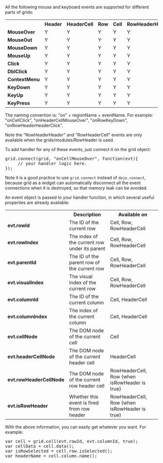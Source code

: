 All the following mouse and keyboard events are supported for different parts of gridx:

<table>
<tr><th></th><th>Header</th><th>HeaderCell</th><th>Row</th><th>Cell</th><th>RowHeaderHeader</th><th>RowHeaderCell</th></tr>
<tr><td><b>MouseOver</b></td><td>Y</td><td>Y</td><td>Y</td><td>Y</td><td>Y</td><td>Y</td></tr>
<tr><td><b>MouseOut</b></td><td>Y</td><td>Y</td><td>Y</td><td>Y</td><td>Y</td><td>Y</td></tr>
<tr><td><b>MouseDown</b></td><td>Y</td><td>Y</td><td>Y</td><td>Y</td><td>Y</td><td>Y</td></tr>
<tr><td><b>MouseUp</b></td><td>Y</td><td>Y</td><td>Y</td><td>Y</td><td>Y</td><td>Y</td></tr>
<tr><td><b>Click</b></td><td>Y</td><td>Y</td><td>Y</td><td>Y</td><td>Y</td><td>Y</td></tr>
<tr><td><b>DblClick</b></td><td>Y</td><td>Y</td><td>Y</td><td>Y</td><td>Y</td><td>Y</td></tr>
<tr><td><b>ContextMenu</b></td><td>Y</td><td>Y</td><td>Y</td><td>Y</td><td>Y</td><td>Y</td></tr>
<tr><td><b>KeyDown</b></td><td>Y</td><td>Y</td><td>Y</td><td>Y</td><td>Y</td><td>Y</td></tr>
<tr><td><b>KeyUp</b></td><td>Y</td><td>Y</td><td>Y</td><td>Y</td><td>Y</td><td>Y</td></tr>
<tr><td><b>KeyPress</b></td><td>Y</td><td>Y</td><td>Y</td><td>Y</td><td>Y</td><td>Y</td></tr>
</table>


The naming convertion is: "on" + regionName + eventName. 
For example: "onCellClick", "onHeaderCellMouseOver", "onRowKeyDown", "onRowHeaderHeaderClick".

Note the "RowHeaderHeader" and "RowHeaderCell" events are only available when the gridx/modules/RowHeader is used.

To add handler for any of these events, just connect it on the grid object:

<pre>
grid.connect(grid, "onCellMouseOver", function(evt){
     // your handler logic here.
});
</pre>

Note it is a good practice to use `grid.connect` instead of `dojo.connect`, because grid as a widget can automatically disconnect all the event connections when it is destroyed, so that memory leak can be avoided.

An event object is passed to your handler function, in which several useful properties are already available:

<table>
<tr><th></th><th>Description</th><th>Available on</th></tr>
<tr><td><b>evt.rowId</b></td><td>The ID of the current row</td><td>Cell, Row, RowHeaderCell</td></tr>
<tr><td><b>evt.rowIndex</b></td><td>The index of the current row under its parent</td><td>Cell, Row, RowHeaderCell</td></tr>
<tr><td><b>evt.parentId</b></td><td>The ID of the parent row of the current row</td><td>Cell, Row, RowHeaderCell</td></tr>
<tr><td><b>evt.visualIndex</b></td><td>The visual index of the current row</td><td>Cell, Row, RowHeaderCell</td></tr>
<tr><td><b>evt.columnId</b></td><td>The ID of the current column</td><td>Cell, HeaderCell</td></tr>
<tr><td><b>evt.columnIndex</b></td><td>The index of the current column</td><td>Cell, HeaderCell</td></tr>
<tr><td><b>evt.cellNode</b></td><td>The DOM node of the current cell</td><td>Cell</td></tr>
<tr><td><b>evt.headerCellNode</b></td><td>The DOM node of the current header cell</td><td>HeaderCell</td></tr>
<tr><td><b>evt.rowHeaderCellNode</b></td><td>The DOM node of the current row header cell</td><td>RowHeaderCell, Row (when isRowHeader is true)</td></tr>
<tr><td><b>evt.isRowHeader</b></td><td>Whether this event is fired from row header</td><td>RowHeaderCell, Row (when isRowHeader is true)</td></tr>
</table>

With the above information, you can easily get whatever you want. For example:

<pre>
var cell = grid.cell(evt.rowId, evt.columnId, true);
var cellData = cell.data();
var isRowSelected = cell.row.isSelected();
var headerName = cell.column.name();
</pre>